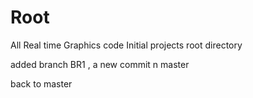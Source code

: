 Root
====

All Real time Graphics code
Initial projects root directory

added branch BR1 , a new commit
n master

back to master 


